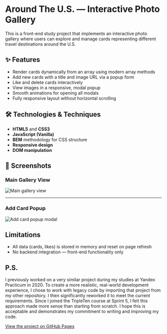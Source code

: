 # Around The U.S. — Interactive Photo Gallery

This is a front-end study project that implements an interactive photo gallery where users can explore and manage cards representing different travel destinations around the U.S.

## ✨ Features

- Render cards dynamically from an array using modern array methods
- Add new cards with a title and image URL via a popup form
- Like and delete cards interactively
- View images in a responsive, modal popup
- Smooth animations for opening all modals
- Fully responsive layout without horizontal scrolling

## 🛠️ Technologies & Techniques

- **HTML5** and **CSS3**
- **JavaScript (Vanilla)**
- **BEM** methodology for CSS structure
- **Responsive design**
- **DOM manipulation**

## 📸 Screenshots

### Main Gallery View

![Main gallery view](https://i.gyazo.com/45eeb9d35385fd57e2105da517a7c259.png)

---

### Add Card Popup

![Add card popup modal](https://i.gyazo.com/ce268b0217c880a260ec63c8162a545c.png)

## Limitations

- All data (cards, likes) is stored in memory and reset on page refresh
- No backend integration — front-end functionality only

## P.S.

I previously worked on a very similar project during my studies at Yandex Practicum in 2020. To create a more realistic, real-world development experience, I chose to work with legacy code by importing that project from my other repository. I then significantly reworked it to meet the current requirements. Since I joined the TripleTen course at Sprint 5, I felt this approach made more sense than starting from scratch. I hope this is acceptable and demonstrates my commitment to writing and improving my code.

[View the project on GitHub Pages](https://glpsch.github.io/se_project_aroundtheus/)
